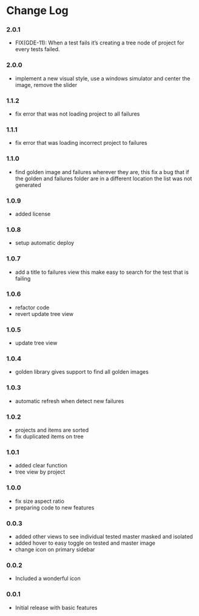# Change Log

### 2.0.1

- FIX(GDE-11): When a test fails it’s creating a tree node of project for every tests failed.

### 2.0.0

- implement a new visual style, use a windows simulator and center the image, remove the slider

### 1.1.2

- fix error that was not loading project to all failures

### 1.1.1

- fix error that was loading incorrect project to failures

### 1.1.0

- find golden image and failures wherever they are, this fix a bug that if the golden and failures folder are in a different location the list was not generated

### 1.0.9

- added license

### 1.0.8

- setup automatic deploy

### 1.0.7

- add a title to failures view this make easy to search for the test that is failing

### 1.0.6

- refactor code
- revert update tree view

### 1.0.5

- update tree view

### 1.0.4

- golden library gives support to find all golden images

### 1.0.3

- automatic refresh when detect new failures

### 1.0.2

- projects and items are sorted
- fix duplicated items on tree

### 1.0.1

- added clear function
- tree view by project

### 1.0.0

- fix size aspect ratio
- preparing code to new features

### 0.0.3

- added other views to see individual tested master masked and isolated
- added hover to easy toggle on tested and master image
- change icon on primary sidebar

### 0.0.2

- Included a wonderful icon

### 0.0.1

- Initial release with basic features
